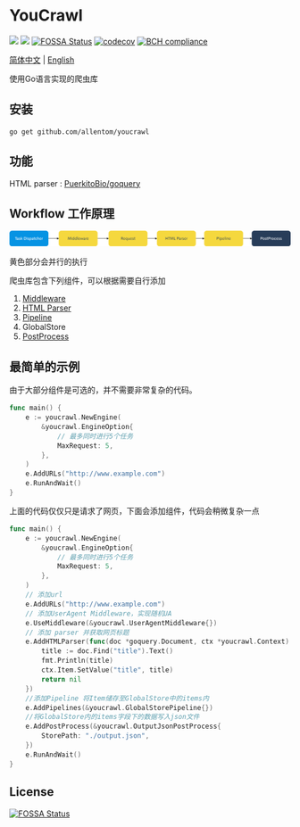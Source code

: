# YouCrawl

![](https://img.shields.io/badge/lang-Go-green)
![](https://travis-ci.com/AllenTom/YouCrawl.svg?branch=master)
[![FOSSA Status](https://app.fossa.com/api/projects/git%2Bgithub.com%2FAllenTom%2FYouCrawl.svg?type=shield)](https://app.fossa.com/projects/git%2Bgithub.com%2FAllenTom%2FYouCrawl?ref=badge_shield)
[![codecov](https://codecov.io/gh/AllenTom/YouCrawl/branch/master/graph/badge.svg)](https://codecov.io/gh/AllenTom/YouCrawl)
[![BCH compliance](https://bettercodehub.com/edge/badge/AllenTom/YouCrawl?branch=master)](https://bettercodehub.com/)

[简体中文](doc/zh-cn.md) | [English](../README.md)

使用Go语言实现的爬虫库
## 安装
```
go get github.com/allentom/youcrawl
```
## 功能
HTML parser : [PuerkitoBio/goquery](https://github.com/PuerkitoBio/goquery)
## Workflow 工作原理
![](../../other/workflow.png)

黄色部分会并行的执行

爬虫库包含下列组件，可以根据需要自行添加
1. [Middleware](./middleware.md)
2. [HTML Parser](./parser.md)
3. [Pipeline](./pipeline.md)
4. GlobalStore
5. [PostProcess](./post-process.md)

## 最简单的示例

由于大部分组件是可选的，并不需要非常复杂的代码。

``` go
func main() {
    e := youcrawl.NewEngine(
		&youcrawl.EngineOption{
			// 最多同时进行5个任务
			MaxRequest: 5,
		},
    )
    e.AddURLs("http://www.example.com")
    e.RunAndWait()
}
```

上面的代码仅仅只是请求了网页，下面会添加组件，代码会稍微复杂一点

```go
func main() {
    e := youcrawl.NewEngine(
		&youcrawl.EngineOption{
			// 最多同时进行5个任务
			MaxRequest: 5,
		},
    )
    // 添加url
    e.AddURLs("http://www.example.com")
    // 添加UserAgent Middleware，实现随机UA
    e.UseMiddleware(&youcrawl.UserAgentMiddleware{})
    // 添加 parser 并获取网页标题
	e.AddHTMLParser(func(doc *goquery.Document, ctx *youcrawl.Context) error {
		title := doc.Find("title").Text()
		fmt.Println(title)
		ctx.Item.SetValue("title", title)
		return nil
    })
    //添加Pipeline 将Item储存至GlobalStore中的items内
    e.AddPipelines(&youcrawl.GlobalStorePipeline{})
    //将GlobalStore内的items字段下的数据写入json文件
	e.AddPostProcess(&youcrawl.OutputJsonPostProcess{
		StorePath: "./output.json",
	})
	e.RunAndWait()
}

```

## License
[![FOSSA Status](https://app.fossa.com/api/projects/git%2Bgithub.com%2FAllenTom%2FYouCrawl.svg?type=large)](https://app.fossa.com/projects/git%2Bgithub.com%2FAllenTom%2FYouCrawl?ref=badge_large)
